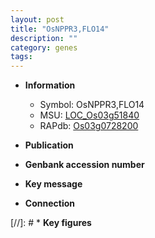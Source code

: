 ```yaml
---
layout: post
title: "OsNPPR3,FLO14"
description: ""
category: genes
tags: 
---
```


* **Information**  
    + Symbol: OsNPPR3,FLO14  
    + MSU: [LOC_Os03g51840](http://rice.uga.edu/cgi-bin/ORF_infopage.cgi?orf=LOC_Os03g51840)  
    + RAPdb: [Os03g0728200](http://rapdb.dna.affrc.go.jp/viewer/gbrowse_details/irgsp1?name=Os03g0728200)  

* **Publication**  

* **Genbank accession number**  

* **Key message**  

* **Connection**  

[//]: # * **Key figures**  



